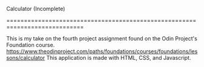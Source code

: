 Calculator (Incomplete)

============================================================================

This is my take on the fourth project assignment found on the Odin Project's Foundation course.
https://www.theodinproject.com/paths/foundations/courses/foundations/lessons/calculator
This application is made with HTML, CSS, and Javascript.
